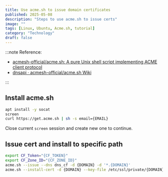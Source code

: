 ```yaml
---
title: Use acme.sh to issue domain certificates
published: 2025-05-08
description: "Steps to use acme.sh to issue certs"
image: ""
tags: [Linux, Ubuntu, Acme.sh, tutorial]
category: "Technology"
draft: false
---
```


:::note
Reference:

- [acmesh-official/acme.sh: A pure Unix shell script implementing ACME client protocol](https://github.com/acmesh-official/acme.sh)
- [dnsapi · acmesh-official/acme.sh Wiki](https://github.com/acmesh-official/acme.sh/wiki/dnsapi)

:::

<!-- more -->

## Install acme.sh

```zsh
apt install -y socat
screen
curl https://get.acme.sh | sh -s email={EMAIL}
```

Close current `screen` session and create new one to continue.

## Issue cert and install to specific path

```zsh
export CF_Token="{CF_TOKEN}"
export CF_Zone_ID="{CF_ZONE_ID}"
acme.sh --issue --dns dns_cf -d {DOMAIN} -d '*.{DOMAIN}'
acme.sh --install-cert -d {DOMAIN} --key-file /etc/ssl/private/{DOMAIN}.key --fullchain-file /etc/ssl/private/{DOMAIN}.crt --reloadcmd "systemctl force-reload nginx"
```
